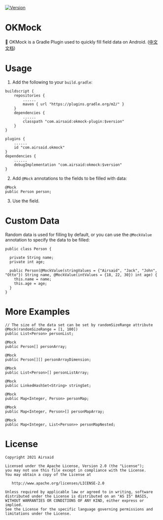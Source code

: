 [![Version](https://img.shields.io/maven-central/v/com.airsaid/okmock)](https://plugins.gradle.org/plugin/com.airsaid.okmock)

# OKMock
:balloon: OKMock is a Gradle Plugin used to quickly fill field data on Android. ([中文文档](https://github.com/Airsaid/OKMock/blob/main/README_CN.md))

# Usage
1. Add the following to your ```build.gradle```:

```
buildscript {
    repositories {
        ......
        maven { url "https://plugins.gradle.org/m2/" }
    }
    dependencies {
        ......
        classpath "com.airsaid:okmock-plugin:$version"
    }
}
```

```
plugins {
    ......
    id "com.airsaid.okmock"
}
dependencies {
    ......
    debugImplementation "com.airsaid:okmock:$version"
}

```

2. Add ```@Mock``` annotations to the fields to be filled with data:
```
@Mock
public Person person;
```

3. Use the field.

# Custom Data
Random data is used for filling by default, or you can use the ```@MockValue``` annotation to specify the data to be filled:
```
public class Person {

  private String name;
  private int age;

  public Person(@MockValue(stringValues = {"Airsaid", "Jack", "John", "Otto"}) String name, @MockValue(intValues = {18, 22, 30}) int age) {
    this.name = name;
    this.age = age;
  }
}
```

# More Examples
```
// The size of the data set can be set by randomSizeRange attribute
@Mock(randomSizeRange = [1, 100])
public List<Person> personList;

@Mock
public Person[] personArray;

@Mock
public Person[][] personArrayDimension;

@Mock
public List<Person>[] personListArray;

@Mock
public LinkedHashSet<String> stringSet;

@Mock
public Map<Integer, Person> personMap;

@Mock
public Map<Integer, Person>[] personMapArray;

@Mock
public Map<Integer, List<Person>> personMapNested;
```

# License
```
Copyright 2021 Airsaid

Licensed under the Apache License, Version 2.0 (the "License");
you may not use this file except in compliance with the License.
You may obtain a copy of the License at

   http://www.apache.org/licenses/LICENSE-2.0

Unless required by applicable law or agreed to in writing, software
distributed under the License is distributed on an "AS IS" BASIS,
WITHOUT WARRANTIES OR CONDITIONS OF ANY KIND, either express or implied.
See the License for the specific language governing permissions and
limitations under the License.
```